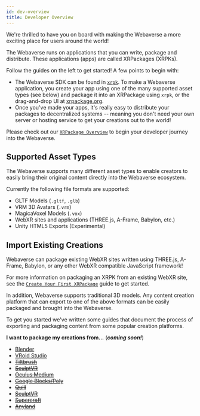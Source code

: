 ```yaml
---
id: dev-overview
title: Developer Overview
---
```


We're thrilled to have you on board with making the Webaverse a more exciting place for users around the world!

The Webaverse runs on applications that you can write, package and distribute. These applications (apps) are called XRPackages (XRPKs).

Follow the guides on the left to get started! A few points to begin with:

- The Webaverse SDK can be found in <a href="https://github.com/webaverse/xrpackage-cli" target="_blank" rel="noopener noreferrer">`xrpk`</a>. To make a Webaverse application, you create your app using one of the many supported asset types (see below) and package it into an XRPackage using `xrpk`, or the drag-and-drop UI at <a href="https://xrpackage.org/inspect.html" target="_blank" rel="noopener noreferrer">xrpackage.org</a>.
- Once you've made your apps, it's really easy to distribute your packages to decentralized systems -- meaning you don't need your own server or hosting service to get your creations out to the world!

Please check out our [`XRPackage Overview`](./1-xrpackage-overview.md) to begin your developer journey into the Webaverse.

## Supported Asset Types

The Webaverse supports many different asset types to enable creators to easily bring their original content directly into the Webaverse ecosystem.

Currently the following file formats are supported:

- GLTF Models (`.gltf`, `.glb`)
- VRM 3D Avatars (`.vrm`)
- MagicaVoxel Models (`.vox`)
- WebXR sites and applications (THREE.js, A-Frame, Babylon, etc.)
- Unity HTML5 Exports (Experimental)

## Import Existing Creations

Webaverse can package existing WebXR sites written using THREE.js, A-Frame, Babylon, or any other WebXR compatible JavaScript framework!

For more information on packaging an XRPK from an existing WebXR site, see the [`Create Your First XRPackage`](./2-creating-an-xrpk.md) guide to get started.

In addition, Webaverse supports traditional 3D models. Any content creation platform that can export to one of the above formats can be easily packaged and brought into the Webaverse.

To get you started we've written some guides that document the process of exporting and packaging content from some popular creation platforms.

**I want to package my creations from...** (**_coming soon!_**)

- [Blender](./10-blender-import.md)
- [VRoid Studio](./11-vroid-studio-import.md)
- [~~Tiltbrush~~](index.md)
- [~~SculptVR~~](index.md)
- [~~Oculus Medium~~](index.md)
- [~~Google Blocks/Poly~~](index.md)
- [~~Quill~~](index.md)
- [~~SculptVR~~](index.md)
- [~~Supercraft~~](index.md)
- [~~Anyland~~](index.md)
